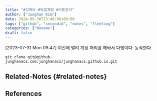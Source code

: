 ```yaml
---
title: "#깃허브 #듀얼계정 #리포관리"
author: ["Junghan Kim"]
date: 2024-09-30T13:48:00+09:00
tags: ["github", "secondid", "notes", "fleeting"]
categories: ["Noname"]
draft: false
---
```


<!--more-->

<span class="timestamp-wrapper"><span class="timestamp">[2023-07-31 Mon 09:47]</span></span> 이전에 멀티 계정 처리를 해놔서 다행이다. 동작한다.

```text
git clone git@github-junghanacs.com:junghanacs/junghanacs.github.io.git
```


## Related-Notes {#related-notes}

## References

<style>.csl-entry{text-indent: -1.5em; margin-left: 1.5em;}</style><div class="csl-bib-body">
</div>
